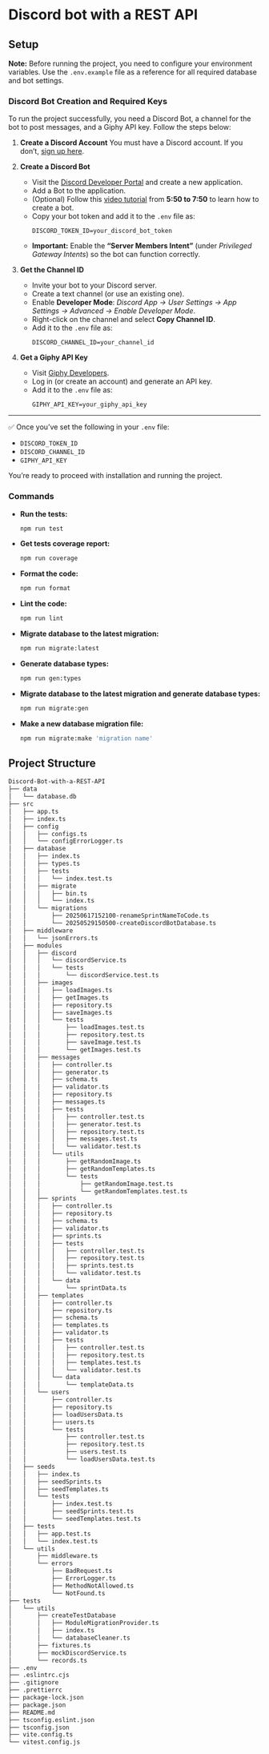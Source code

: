 # Discord bot with a REST API

## Setup

**Note:** Before running the project, you need to configure your environment variables.
Use the `.env.example` file as a reference for all required database and bot settings.

### Discord Bot Creation and Required Keys

To run the project successfully, you need a Discord Bot, a channel for the bot to post messages, and a Giphy API key. Follow the steps below:

1. **Create a Discord Account**
   You must have a Discord account. If you don’t, [sign up here](https://discord.com/register).

2. **Create a Discord Bot**
   - Visit the [Discord Developer Portal](https://discord.com/developers/applications) and create a new application.
   - Add a Bot to the application.
   - (Optional) Follow this [video tutorial](https://youtu.be/Q0JlD7gCZRs?si=7zfC9zj2791Jursq&t=350) from **5:50 to 7:50** to learn how to create a bot.
   - Copy your bot token and add it to the `.env` file as:
     ```env
     DISCORD_TOKEN_ID=your_discord_bot_token
     ```
   - **Important:** Enable the **“Server Members Intent”** (under *Privileged Gateway Intents*) so the bot can function correctly.

3. **Get the Channel ID**
   - Invite your bot to your Discord server.
   - Create a text channel (or use an existing one).
   - Enable **Developer Mode**:
     *Discord App → User Settings → App Settings → Advanced → Enable Developer Mode*.
   - Right-click on the channel and select **Copy Channel ID**.
   - Add it to the `.env` file as:
     ```env
     DISCORD_CHANNEL_ID=your_channel_id
     ```

4. **Get a Giphy API Key**
   - Visit [Giphy Developers](https://developers.giphy.com/).
   - Log in (or create an account) and generate an API key.
   - Add it to the `.env` file as:
     ```env
     GIPHY_API_KEY=your_giphy_api_key
     ```

---

✅ Once you’ve set the following in your `.env` file:
- `DISCORD_TOKEN_ID`
- `DISCORD_CHANNEL_ID`
- `GIPHY_API_KEY`  

You’re ready to proceed with installation and running the project.



### Commands

- **Run the tests:**
  ```bash
  npm run test
  ```

- **Get tests coverage report:**
  ```bash
  npm run coverage
  ```

- **Format the code:**
  ```bash
  npm run format
  ```

- **Lint the code:**
  ```bash
  npm run lint
  ```

- **Migrate database to the latest migration:**
  ```bash
  npm run migrate:latest
  ```

- **Generate database types:**
  ```bash
  npm run gen:types
  ```

- **Migrate database to the latest migration and generate database types:**
  ```bash
  npm run migrate:gen
  ```

- **Make a new database migration file:**
  ```bash
  npm run migrate:make 'migration name'
  ```

## Project Structure

```bash
Discord-Bot-with-a-REST-API
├── data
│   └── database.db
├── src
│   ├── app.ts
│   ├── index.ts
│   ├── config
│   │   ├── configs.ts
│   │   └── configErrorLogger.ts
│   ├── database
│   │   ├── index.ts
│   │   ├── types.ts
│   │   ├── tests
│   │   │   └── index.test.ts
│   │   ├── migrate
│   │   │   ├── bin.ts
│   │   │   └── index.ts
│   │   └── migrations
│   │       ├── 20250617152100-renameSprintNameToCode.ts
│   │       └── 20250529150500-createDiscordBotDatabase.ts
│   ├── middleware
│   │   └── jsonErrors.ts
│   ├── modules
│   │   ├── discord
│   │   │   └── discordService.ts
│   │   │   └── tests
│   │   │       └── discordService.test.ts
│   │   ├── images
│   │   │   ├── loadImages.ts
│   │   │   ├── getImages.ts
│   │   │   ├── repository.ts
│   │   │   ├── saveImages.ts
│   │   │   └── tests
│   │   │       ├── loadImages.test.ts
│   │   │       ├── repository.test.ts
│   │   │       ├── saveImage.test.ts
│   │   │       └── getImages.test.ts
│   │   ├── messages
│   │   │   ├── controller.ts
│   │   │   ├── generator.ts
│   │   │   ├── schema.ts
│   │   │   ├── validator.ts
│   │   │   ├── repository.ts
│   │   │   ├── messages.ts
│   │   │   ├── tests
│   │   │   │   ├── controller.test.ts
│   │   │   │   ├── generator.test.ts
│   │   │   │   ├── repository.test.ts
│   │   │   │   ├── messages.test.ts
│   │   │   │   └── validator.test.ts
│   │   │   └── utils
│   │   │       ├── getRandomImage.ts
│   │   │       ├── getRandomTemplates.ts
│   │   │       └── tests
│   │   │           ├── getRandomImage.test.ts
│   │   │           └── getRandomTemplates.test.ts
│   │   ├── sprints
│   │   │   ├── controller.ts
│   │   │   ├── repository.ts
│   │   │   ├── schema.ts
│   │   │   ├── validator.ts
│   │   │   ├── sprints.ts
│   │   │   ├── tests
│   │   │   │   ├── controller.test.ts
│   │   │   │   ├── repository.test.ts
│   │   │   │   ├── sprints.test.ts
│   │   │   │   └── validator.test.ts
│   │   │   └── data
│   │   │       └── sprintData.ts
│   │   ├── templates
│   │   │   ├── controller.ts
│   │   │   ├── repository.ts
│   │   │   ├── schema.ts
│   │   │   ├── templates.ts
│   │   │   ├── validator.ts
│   │   │   ├── tests
│   │   │   │   ├── controller.test.ts
│   │   │   │   ├── repository.test.ts
│   │   │   │   ├── templates.test.ts
│   │   │   │   └── validator.test.ts
│   │   │   └── data
│   │   │       └── templateData.ts
│   │   └── users
│   │       ├── controller.ts
│   │       ├── repository.ts
│   │       ├── loadUsersData.ts
│   │       ├── users.ts
│   │       └── tests
│   │           ├── controller.test.ts
│   │           ├── repository.test.ts
│   │           ├── users.test.ts
│   │           └── loadUsersData.test.ts
│   ├── seeds
│   │   ├── index.ts
│   │   ├── seedSprints.ts
│   │   ├── seedTemplates.ts
│   │   └── tests
│   │       ├── index.test.ts
│   │       ├── seedSprints.test.ts
│   │       └── seedTemplates.test.ts
│   ├── tests
│   │   ├── app.test.ts
│   │   └── index.test.ts
│   └── utils
│       ├── middleware.ts
│       └── errors
│           ├── BadRequest.ts
│           ├── ErrorLogger.ts
│           ├── MethodNotAllowed.ts
│           └── NotFound.ts
├── tests
│   └── utils
│       ├── createTestDatabase
│       │   ├── ModuleMigrationProvider.ts
│       │   ├── index.ts
│       │   └── databaseCleaner.ts
│       ├── fixtures.ts
│       ├── mockDiscordService.ts
│       └── records.ts
├── .env
├── .eslintrc.cjs
├── .gitignore
├── .prettierrc
├── package-lock.json
├── package.json
├── README.md
├── tsconfig.eslint.json
├── tsconfig.json
├── vite.config.ts
└── vitest.config.js
```